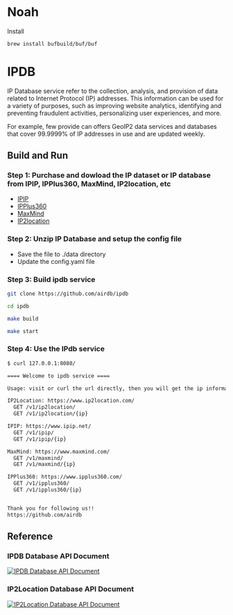 # Noah

Install

```bash
brew install bufbuild/buf/buf
```

# IPDB

IP Database service refer to the collection, analysis, and provision of data related to Internet Protocol (IP) addresses. This information can be used for a variety of purposes, such as improving website analytics, identifying and preventing fraudulent activities, personalizing user experiences, and more.

For example, few provide can offers GeoIP2 data services and databases that cover 99.9999% of IP addresses in use and are updated weekly.

## Build and Run

### Step 1: Purchase and dowload the IP dataset or IP database from IPIP, IPPlus360, MaxMind, IP2location, etc

- [IPIP](https://www.ipip.net/product/ip.html)
- [IPPlus360](https://www.ipplus360.com/)
- [MaxMind](https://www.maxmind.com/en/home)
- [IP2location](https://www.ip2location.com/)

### Step 2: Unzip IP Database and setup the config file

- Save the file to ./data directory
- Update the config.yaml file

### Step 3: Build ipdb service

```bash
git clone https://github.com/airdb/ipdb

cd ipdb

make build

make start
```

### Step 4: Use the IPdb service

```bash
$ curl 127.0.0.1:8080/

==== Welcome to ipdb service ====

Usage: visit or curl the url directly, then you will get the ip information.

IP2Location: https://www.ip2location.com/
  GET /v1/ip2location/
  GET /v1/ip2location/{ip}

IPIP: https://www.ipip.net/
  GET /v1/ipip/
  GET /v1/ipip/{ip}

MaxMind: https://www.maxmind.com/
  GET /v1/maxmind/
  GET /v1/maxmind/{ip}

IPPlus360: https://www.ipplus360.com/
  GET /v1/ipplus360/
  GET /v1/ipplus360/{ip}


Thank you for following us!!
https://github.com/airdb
```

## Reference

### IPDB Database API Document

[![IPDB Database API Document](https://godoc.org/github.com/ipipdotnet/ipdb-go?status.svg)](https://godoc.org/github.com/ipipdotnet/ipdb-go)

### IP2Location Database API Document

[![IP2Location Database API Document](https://godoc.org/github.com/ipipdotnet/ipdb-go/ip2location?status.svg)](https://godoc.org/github.com/ipipdotnet/ipdb-go/ip2location)

